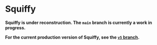 # Squiffy

**Squiffy is under reconstruction. The `main` branch is currently a work in progress.**

**For the current production version of Squiffy, see the [`v5` branch](https://github.com/textadventures/squiffy/tree/v5).**
